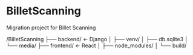 # BilletScanning
Migration project for Billet Scanning

/BilletScanning
├── backend/        ← Django
│   ├── venv/
│   ├── db.sqlite3
│   └── media/
├── frontend/       ← React
│   ├── node_modules/
│   └── build/
